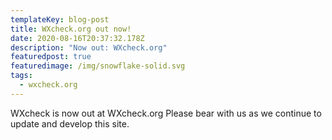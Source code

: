 ```yaml
---
templateKey: blog-post
title: WXcheck.org out now!
date: 2020-08-16T20:37:32.178Z
description: "Now out: WXcheck.org"
featuredpost: true
featuredimage: /img/snowflake-solid.svg
tags:
  - wxcheck.org
---
```

WXcheck is now out at WXcheck.org Please bear with us as we continue to update and develop this site. 